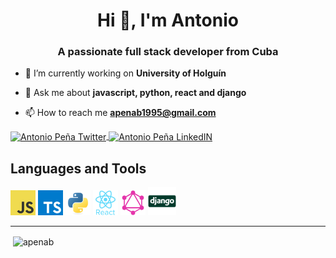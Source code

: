<h1 align="center">Hi 👋, I'm Antonio</h1>
<h3 align="center">A passionate full stack developer from Cuba</h3>

- 🔭 I’m currently working on **University of Holguín**

- 💬 Ask me about **javascript, python, react and django**

- 📫 How to reach me **apenab1995@gmail.com**

<a href="https://twitter.com/apenab1995" align="center">
<img align="center" alt="Antonio Peña Twitter" width="22px" src="https://icongr.am/fontawesome/twitter.svg?size=128&color=70c8ff" />
</a>
<a href="https://www.linkedin.com/in/antonio-pe%C3%B1a-batista-880b89196"  align="center">
<img align="center" alt="Antonio Peña LinkedIN" width="22px" src="https://icongr.am/fontawesome/linkedin.svg?size=128&color=70c8ff" />
</a>
<br />

## Languages and Tools
<code><img height="40" src="https://raw.githubusercontent.com/github/explore/80688e429a7d4ef2fca1e82350fe8e3517d3494d/topics/javascript/javascript.png"></code>
<code><img height="40" src="https://raw.githubusercontent.com/github/explore/80688e429a7d4ef2fca1e82350fe8e3517d3494d/topics/typescript/typescript.png"></code>
<code><img src="https://raw.githubusercontent.com/devicons/devicon/master/icons/python/python-original.svg" alt="python" width="40" height="40" /></code>
<code><img src="https://raw.githubusercontent.com/devicons/devicon/master/icons/react/react-original-wordmark.svg" alt="react" width="40" height="40" /></code>
<code><img height="40" src="https://raw.githubusercontent.com/github/explore/80688e429a7d4ef2fca1e82350fe8e3517d3494d/topics/graphql/graphql.png"></code>
<code><img src="https://raw.githubusercontent.com/devicons/devicon/master/icons/django/django-original.svg" alt="django" width="45" height="45"/></code> 

____
<p>&nbsp;<img align="center" src="https://github-readme-stats.vercel.app/api?username=apenab&show_icons=true&locale=en" alt="apenab" /></p>



